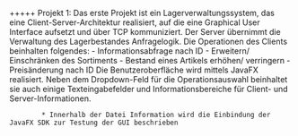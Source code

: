 +++++ Projekt 1:      Das erste Projekt ist ein Lagerverwaltungssystem, das eine Client-Server-Architektur realisiert, auf die eine 
                      Graphical User Interface aufsetzt und über TCP kommuniziert. Der Server übernimmt die Verwaltung des Lagerbestandes 
                      Anfragelogik. Die Operationen des Clients beinhalten folgendes: 
                          - Informationsabfrage nach ID
                          - Erweitern/ Einschränken des Sortiments
                          - Bestand eines Artikels erhöhen/ verringern
                          - Preisänderung nach ID
                       Die Benutzeroberfläche wird mittels JavaFX realisiert. Neben dem Dropdown-Feld für die Operationsauswahl beinhaltet 
                       sie auch einige Texteingabefelder und Informationsbereiche für Client- und Server-Informationen. 
            
            * Innerhalb der Datei Information wird die Einbindung der JavaFX SDK zur Testung der GUI beschrieben


